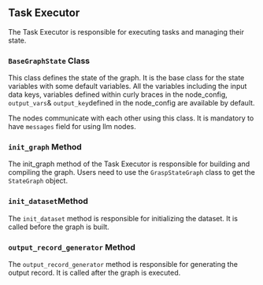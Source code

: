 ## Task Executor
The Task Executor is responsible for executing tasks and managing their state.

### `BaseGraphState` Class
This class defines the state of the graph. It is the base class for the state variables with some default variables. All the variables including the input data keys, variables defined within curly braces in the node_config,
`output_vars`& `output_key`defined in the node_config are available by default.

The nodes communicate with each other using this class. It is mandatory to have `messages` field for using llm nodes.

### `init_graph` Method
The init_graph method of the Task Executor is responsible for building and compiling the graph. Users need to use the `GraspStateGraph` class to get the `StateGraph` object.

### `init_dataset`Method
The `init_dataset` method is responsible for initializing the dataset. It is called before the graph is built.

### `output_record_generator` Method
The `output_record_generator` method is responsible for generating the output record. It is called after the graph is executed.
